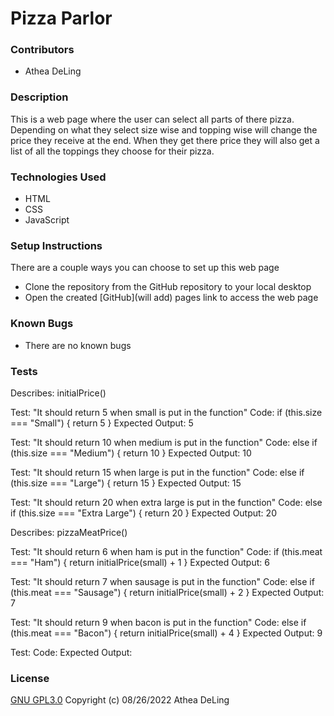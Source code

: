# Pizza Parlor

### Contributors
  * Athea DeLing

### Description
  This is a web page where the user can select all parts of there pizza. Depending on what they select size wise and topping wise will change the price they receive at the end. When they get there price they will also get a list of all the toppings they choose for their pizza.

### Technologies Used
  * HTML
  * CSS
  * JavaScript

### Setup Instructions
  There are a couple ways you can choose to set up this web page
  * Clone the repository from the GitHub repository to your local desktop
  * Open the created [GitHub](will add) pages link to access the web page

### Known Bugs
  * There are no known bugs

### Tests
Describes: initialPrice()

Test: "It should return 5 when small is put in the function"
Code:
if (this.size === "Small") {
return 5
}
Expected Output: 5

Test: "It should return 10 when medium is put in the function"
Code:
else if (this.size === "Medium") {
  return 10
}
Expected Output: 10

Test: "It should return 15 when large is put in the function"
Code:
else if (this.size === "Large") {
  return 15
}
Expected Output: 15

Test: "It should return 20 when extra large is put in the function"
Code:
else if (this.size === "Extra Large") {
  return 20
}
Expected Output: 20

Describes: pizzaMeatPrice()

Test: "It should return 6 when ham is put in the function"
Code:
if (this.meat === "Ham") {
  return initialPrice(small) + 1
}
Expected Output: 6

Test: "It should return 7 when sausage is put in the function"
Code:
else if (this.meat === "Sausage") {
  return initialPrice(small) + 2
}
Expected Output: 7

Test: "It should return 9 when bacon is put in the function"
Code:
else if (this.meat === "Bacon") {
  return initialPrice(small) + 4
}
Expected Output: 9

Test:
Code:
Expected Output:


### License
  [GNU GPL3.0](https://choosealicense.com/licenses/gpl-3.0/) Copyright (c) 08/26/2022 Athea DeLing